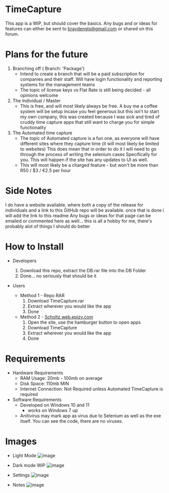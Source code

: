 # TimeCapture

This app is a WIP, but should cover the basics.
  Any bugs and or ideas for features can either be sent to braydengls@gmail.com or shared on this forum.


# Plans for the future

1. Branching off ( Branch: 'Package')
     - Intend to create a branch that will be a paid subscription for companies and their staff. Will have login functionality and
       reporting systems for the management teams
     - The topic of license keys vs Flat Rate is still being decided - all opinions welcome
2. The Individual / Master
     - This is free, and will most likely always be free. A buy me a coffee system will be setup incase you feel generous but this isn't to start my own
       company, this was created because I was sick and tired of cruddy time capture apps that still want to charge you for simple functionality
3. The Automated time capture
     - The topic of Automated capture is a fun one, as everyone will have different sites where they capture time (it will most likely be limited to websites)
       This does mean that in order to do it I will need to go through the process of writing the selenium cases Specifically for you. This will happen if the
       site has any updates to UI as well.
     - This will most likely be a charged feature - but won't be more than R50 / $3 / €2.5 per hour

# Side Notes

I do have a website available, where both a copy of the release for individuals and a link to this GitHub repo will be available. once that is 
  done i will add the link to this readme
    Any bugs or ideas for that page can be emailed or commented here as well... this is all a hobby for me, there's probably alot of things I should do better

# How to Install
  - Developers
    1. Download this repo, extract the DB.rar file into the DB Folder
    2. Done... no seriously that should be it

  - Users
    - Method 1 - Repo RAR
      1. Download TimeCapture.rar
      2. Extract wherever you would like the app
      3. Done
    - Method 2 - [Scholtz.web.epizy.com](http://scholtz-web.epizy.com)
      1. Open the site, use the hamburger button to open apps
      2. Download TimeCapture
      3. Extract wherever you would like the app
      4. Done

# Requirements
  - Hardware Requirements
    - RAM Usage: 20mb - 100mb on average
    - Disk Space: 110mb MIN
    - Internet Connection: Not Required unless Automated TimeCapture is required
  - Software Requirements
    - Developed on Windows 10 and 11
        - works on Windows 7 up
    - Anitivirus may mark app as virus due to Selenium as well as the exe itself. You can see the code, there are no viruses.

# Images
- Light Mode
 ![image](https://github.com/Bgls-html/TimeCapture/assets/83670555/e6831fc0-1412-447a-8b87-ecf340a04ba2)

- Dark mode WIP
  ![image](https://github.com/Bgls-html/TimeCapture/assets/83670555/3ed1e84e-3cbe-4920-a47d-b39662e37064)

- Settings
  ![image](https://github.com/Bgls-html/TimeCapture/assets/83670555/d876401c-2d8e-48d4-9c34-e04469ff803f)

- Notes
  ![image](https://github.com/Bgls-html/TimeCapture/assets/83670555/3f025ec3-f87d-4e5c-9eb4-bd5f76f2b7cf)
